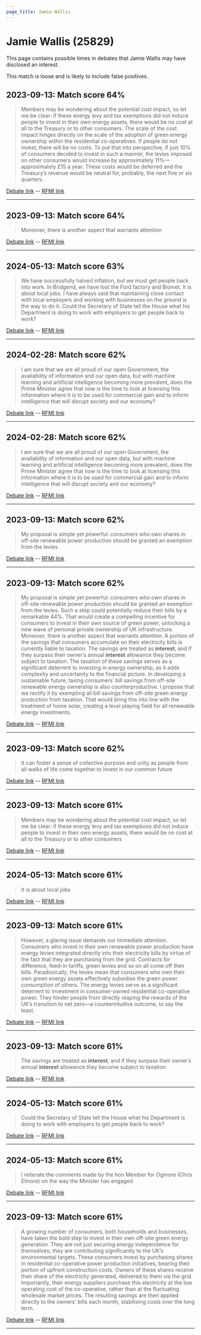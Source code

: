 ```yaml
---
page_title: Jamie Wallis
---
```


# Jamie Wallis  (25829)

This page contains possible times in debates that Jamie Wallis may have disclosed an interest.

This match is loose and is likely to include false positives. 



## 2023-09-13: Match score 64%

>Members may be wondering about the potential cost impact, so let me be clear: if these energy levy and tax exemptions did not induce people to invest in their own energy assets, there would be no cost at all to the Treasury or to other consumers. The scale of the cost impact hinges directly on the scale of the adoption of green energy ownership within the residential co-operatives. If people do not invest, there will be no costs. To put that into perspective, if just 10% of consumers decided to invest in such a manner, the levies imposed on other consumers would increase by approximately 11%—approximately £15 a year. These costs would be deferred and the Treasury’s revenue would be neutral for, probably, the next five or six quarters.

[Debate link](https://www.theyworkforyou.com/debates/?id=2023-09-13b.970.2)  --  [RFMI link](https://www.theyworkforyou.com/mp/25829/register)


---



## 2023-09-13: Match score 64%

>Moreover, there is another aspect that warrants attention

[Debate link](https://www.theyworkforyou.com/debates/?id=2023-09-13b.970.2)  --  [RFMI link](https://www.theyworkforyou.com/mp/25829/register)


---



## 2024-05-13: Match score 63%

>We have successfully halved inflation, but we must get people back into work. In Bridgend, we have lost the Ford factory and Biomet. It is about local jobs. I have always said that maintaining close contact with local employers and working with businesses on the ground is the way to do it. Could the Secretary of State tell the House what his Department is doing to work with employers to get people back to work?

[Debate link](https://www.theyworkforyou.com/debates/?id=2024-05-13c.14.0)  --  [RFMI link](https://www.theyworkforyou.com/mp/25829/register)


---



## 2024-02-28: Match score 62%

>I am sure that we are all proud of our open Government, the availability of information and our open data, but with machine learning and artificial intelligence becoming more prevalent, does the Prime Minister agree that now is the time to look at licensing this information where it is to be used for commercial gain and to inform intelligence that will disrupt society and our economy?

[Debate link](https://www.theyworkforyou.com/debates/?id=2024-02-28a.321.3)  --  [RFMI link](https://www.theyworkforyou.com/mp/25829/register)


---



## 2024-02-28: Match score 62%

>I am sure that we are all proud of our open Government, the availability of information and our open data, but with machine learning and artificial intelligence becoming more prevalent, does the Prime Minister agree that now is the time to look at licensing this information where it is to be used for commercial gain and to inform intelligence that will disrupt society and our economy?

[Debate link](https://www.theyworkforyou.com/debates/?id=2024-02-28a.321.3)  --  [RFMI link](https://www.theyworkforyou.com/mp/25829/register)


---



## 2023-09-13: Match score 62%

>My proposal is simple yet powerful: consumers who own shares in off-site renewable power production should be granted an exemption from the levies

[Debate link](https://www.theyworkforyou.com/debates/?id=2023-09-13b.970.2)  --  [RFMI link](https://www.theyworkforyou.com/mp/25829/register)


---



## 2023-09-13: Match score 62%

>My proposal is simple yet powerful: consumers who own shares in off-site renewable power production should be granted an exemption from the levies. Such a step could potentially reduce their bills by a remarkable 44%. That would create a compelling incentive for consumers to invest in their own source of green power, unlocking a new wave of personal private ownership of UK infrastructure. Moreover, there is another aspect that warrants attention. A portion of the savings that consumers accumulate on their electricity bills is currently liable to taxation. The savings are treated as **interest**, and if they surpass their owner’s annual **interest** allowance they become subject to taxation. The taxation of these savings serves as a significant deterrent to investing in energy ownership, as it adds complexity and uncertainty to the financial picture. In developing a sustainable future, taxing consumers’ bill savings from off-site renewable energy ownership is also counterproductive. I propose that we rectify it by exempting all bill savings from off-site green energy production from taxation. That would bring this into line with the treatment of home solar, creating a level playing field for all renewable energy investments.

[Debate link](https://www.theyworkforyou.com/debates/?id=2023-09-13b.970.2)  --  [RFMI link](https://www.theyworkforyou.com/mp/25829/register)


---



## 2023-09-13: Match score 62%

>It can foster a sense of collective purpose and unity as people from all walks of life come together to invest in our common future

[Debate link](https://www.theyworkforyou.com/debates/?id=2023-09-13b.970.2)  --  [RFMI link](https://www.theyworkforyou.com/mp/25829/register)


---



## 2023-09-13: Match score 61%

>Members may be wondering about the potential cost impact, so let me be clear: if these energy levy and tax exemptions did not induce people to invest in their own energy assets, there would be no cost at all to the Treasury or to other consumers

[Debate link](https://www.theyworkforyou.com/debates/?id=2023-09-13b.970.2)  --  [RFMI link](https://www.theyworkforyou.com/mp/25829/register)


---



## 2024-05-13: Match score 61%

>It is about local jobs

[Debate link](https://www.theyworkforyou.com/debates/?id=2024-05-13c.14.0)  --  [RFMI link](https://www.theyworkforyou.com/mp/25829/register)


---



## 2023-09-13: Match score 61%

>However, a glaring issue demands our immediate attention. Consumers who invest in their own renewable power production have energy levies integrated directly into their electricity bills by virtue of the fact that they are purchasing from the grid. Contracts for difference, feed-in tariffs, green levies and so on all come off their bills. Paradoxically, the levies mean that consumers who own their own green energy assets effectively subsidise  the green power consumption of others. The energy levies serve as a significant deterrent to investment in consumer-owned residential co-operative power. They hinder people from directly reaping the rewards of the UK’s transition to net zero—a counterintuitive outcome, to say the least.

[Debate link](https://www.theyworkforyou.com/debates/?id=2023-09-13b.970.2)  --  [RFMI link](https://www.theyworkforyou.com/mp/25829/register)


---



## 2023-09-13: Match score 61%

>The savings are treated as **interest**, and if they surpass their owner’s annual **interest** allowance they become subject to taxation

[Debate link](https://www.theyworkforyou.com/debates/?id=2023-09-13b.970.2)  --  [RFMI link](https://www.theyworkforyou.com/mp/25829/register)


---



## 2024-05-13: Match score 61%

>Could the Secretary of State tell the House what his Department is doing to work with employers to get people back to work?

[Debate link](https://www.theyworkforyou.com/debates/?id=2024-05-13c.14.0)  --  [RFMI link](https://www.theyworkforyou.com/mp/25829/register)


---



## 2024-05-13: Match score 61%

>I reiterate the comments made by the hon Member for Ogmore (Chris Elmore) on the way the Minister has engaged

[Debate link](https://www.theyworkforyou.com/debates/?id=2024-05-13c.26.3)  --  [RFMI link](https://www.theyworkforyou.com/mp/25829/register)


---



## 2023-09-13: Match score 61%

>A growing number of consumers, both households and businesses, have taken the bold step to invest in their own off-site green energy generation. They are not just securing energy independence for themselves; they are contributing significantly to the UK’s environmental targets. These consumers invest by purchasing shares in residential co-operative power production initiatives, bearing their portion of upfront construction costs. Owners of these shares receive their share of the electricity generated, delivered to them via the grid. Importantly, their energy suppliers purchase this electricity at the low operating cost of the co-operative, rather than at the fluctuating wholesale market prices. The resulting savings are then applied directly to the owners’ bills each month, stabilising costs over the long term.

[Debate link](https://www.theyworkforyou.com/debates/?id=2023-09-13b.970.2)  --  [RFMI link](https://www.theyworkforyou.com/mp/25829/register)


---

